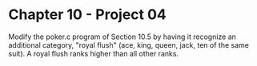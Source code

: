 # Chapter 10 - Project 04

Modify the poker.c program of Section 10.5 by having it recognize an additional category, "royal flush" (ace, king, queen, jack, ten of the same suit). A royal flush ranks higher than all other ranks.  
